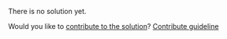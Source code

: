 
There is no solution yet.

Would you like to [contribute to the solution](https://github.com/BFEdev/BFE.dev-solutions/blob/main/quiz/this-ii_en.md)? [Contribute guideline](https://github.com/BFEdev/BFE.dev-solutions#how-to-contribute)
